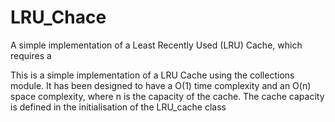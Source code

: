 # LRU_Chace
A simple implementation of a Least Recently Used (LRU) Cache, which requires a 

This is a simple implementation of a LRU Cache using the collections module.
It has been designed to have a O(1) time complexity and an O(n) space complexity, where n is the capacity of the cache. The cache capacity is defined in the initialisation of the LRU_cache class
